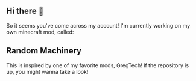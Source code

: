 ## Hi there 👋
  So it seems you've come across my account!
  I'm currently working on my own minecraft mod, called:
  ## Random Machinery
  This is inspired by one of my favorite mods, GregTech!
  If the repository is up, you might wanna take a look!

